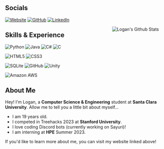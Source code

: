## Socials
[![Website](https://img.shields.io/badge/website-000000?style=for-the-badge&logo=About.me&logoColor=white)](https://lcalder.dev)
[![GitHub](https://img.shields.io/badge/GitHub-100000?style=for-the-badge&logo=github&logoColor=white)](https://github.com/logancalder)
[![LinkedIn](https://img.shields.io/badge/LinkedIn-0077B5?style=for-the-badge&logo=linkedin&logoColor=white)](https://www.linkedin.com/in/logan-calder)
<p align="right">
<img align="right" src="https://github-readme-stats.vercel.app/api?username=logancalder&&show_icons=true&theme=dracula" alt="Logan's Github Stats">
</p>  

## Skills & Experience

![Python](https://img.shields.io/badge/Python-14354C?style=for-the-badge&logo=python&logoColor=white)
![Java](https://img.shields.io/badge/Java-ED8B00?style=for-the-badge&logo=openjdk&logoColor=white)
![C#](https://img.shields.io/badge/C%23-239120?style=for-the-badge&logo=c-sharp&logoColor=white)
![C](https://img.shields.io/badge/C-00599C?style=for-the-badge&logo=c&logoColor=white)

![HTML5](https://img.shields.io/badge/HTML5-E34F26?style=for-the-badge&logo=html5&logoColor=white)
![CSS3](https://img.shields.io/badge/CSS3-1572B6?style=for-the-badge&logo=css3&logoColor=white)

![SQLite](https://img.shields.io/badge/SQLite-07405E?style=for-the-badge&logo=sqlite&logoColor=white)
![GitHub](https://img.shields.io/badge/GitHub-100000?style=for-the-badge&logo=github&logoColor=white)
![Unity](https://img.shields.io/badge/Unity-100000?style=for-the-badge&logo=unity&logoColor=white)

![Amazon AWS](https://img.shields.io/badge/Amazon_AWS-232F3E?style=for-the-badge&logo=amazon-aws&logoColor=white)

## About Me

<p>Hey! I'm Logan, a <strong>Computer Science & Engineering</strong> student at <strong>Santa Clara University</strong>. Allow me to tell you a little bit about myself...</p>
<ul>
  <li>I am 19 years old.</li>
  <li>I competed in Treehacks 2023 at <strong>Stanford University</strong>.</li>
  <li>I love coding Discord bots (currently working on Sayuri)!</li>
  <li>I am interning at <strong>HPE</strong> Summer 2023.</li>
</ul>
<p>If you'd like to learn more about me, you can visit my website linked above!</p>
